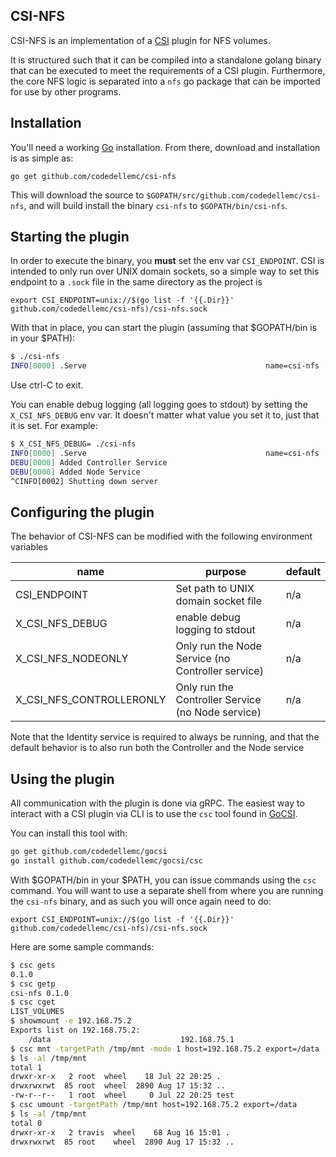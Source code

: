 CSI-NFS
-------

CSI-NFS is an implementation of a
[CSI](https://github.com/container-storage-interface) plugin for NFS volumes.

It is structured such that it can be compiled into a standalone golang binary
that can be executed to meet the requirements of a CSI plugin. Furthermore, the
core NFS logic is separated into a `nfs` go package that can be imported for use
by other programs.

Installation
-------------

You'll need a working [Go](https://golang.org) installation. From there,
download and installation is as simple as:

`go get github.com/codedellemc/csi-nfs`

This will download the source to `$GOPATH/src/github.com/codedellemc/csi-nfs`,
and will build install the binary `csi-nfs` to `$GOPATH/bin/csi-nfs`.

Starting the plugin
-------------------

In order to execute the binary, you **must** set the env var `CSI_ENDPOINT`. CSI
is intended to only run over UNIX domain sockets, so a simple way to set this
endpoint to a `.sock` file in the same directory as the project is

`export CSI_ENDPOINT=unix://$(go list -f '{{.Dir}}' github.com/codedellemc/csi-nfs)/csi-nfs.sock`

With that in place, you can start the plugin
(assuming that $GOPATH/bin is in your $PATH):

```sh
$ ./csi-nfs
INFO[0000] .Serve                                        name=csi-nfs
```

Use ctrl-C to exit.

You can enable debug logging (all logging goes to stdout) by setting the
`X_CSI_NFS_DEBUG` env var. It doesn't matter what value you set it to, just that
it is set. For example:

```sh
$ X_CSI_NFS_DEBUG= ./csi-nfs
INFO[0000] .Serve                                        name=csi-nfs
DEBU[0000] Added Controller Service
DEBU[0000] Added Node Service
^CINFO[0002] Shutting down server
```

Configuring the plugin
----------------------

The behavior of CSI-NFS can be modified with the following environment variables

| name | purpose | default |
| - | - | - |
| CSI_ENDPOINT | Set path to UNIX domain socket file | n/a |
| X_CSI_NFS_DEBUG | enable debug logging to stdout | n/a |
| X_CSI_NFS_NODEONLY | Only run the Node Service (no Controller service) | n/a |
| X_CSI_NFS_CONTROLLERONLY | Only run the Controller Service (no Node service) | n/a |

Note that the Identity service is required to always be running, and that the
default behavior is to also run both the Controller and the Node service

Using the plugin
----------------

All communication with the plugin is done via gRPC. The easiest way to interact
with a CSI plugin via CLI is to use the `csc` tool found in
[GoCSI](https://github.com/codedellemc/gocsi).

You can install this tool with:

```sh
go get github.com/codedellemc/gocsi
go install github.com/codedellemc/gocsi/csc
```

With $GOPATH/bin in your $PATH, you can issue commands using the `csc` command.
You will want to use a separate shell from where you are running the `csi-nfs`
binary, and as such you will once again need to do:

`export CSI_ENDPOINT=unix://$(go list -f '{{.Dir}}' github.com/codedellemc/csi-nfs)/csi-nfs.sock`

Here are some sample commands:

```sh
$ csc gets
0.1.0
$ csc getp
csi-nfs	0.1.0
$ csc cget
LIST_VOLUMES
$ showmount -e 192.168.75.2
Exports list on 192.168.75.2:
	/data                             192.168.75.1
$ csc mnt -targetPath /tmp/mnt -mode 1 host=192.168.75.2 export=/data
$ ls -al /tmp/mnt
total 1
drwxr-xr-x   2 root  wheel    18 Jul 22 20:25 .
drwxrwxrwt  85 root  wheel  2890 Aug 17 15:32 ..
-rw-r--r--   1 root  wheel     0 Jul 22 20:25 test
$ csc umount -targetPath /tmp/mnt host=192.168.75.2 export=/data
$ ls -al /tmp/mnt
total 0
drwxr-xr-x   2 travis  wheel    68 Aug 16 15:01 .
drwxrwxrwt  85 root    wheel  2890 Aug 17 15:32 ..
```
